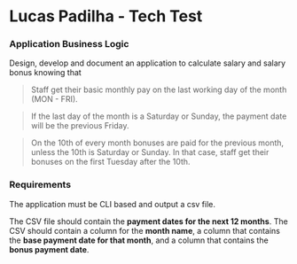 # Lucas Padilha - Tech Test

### Application Business Logic

Design, develop and document an application to calculate salary and salary bonus knowing that

> Staff get their basic monthly pay on the last working day of the month (MON - FRI).

> If the last day of the month is a Saturday or Sunday, the payment date will be the previous Friday.

> On the 10th of every month bonuses are paid for the previous month, unless the 10th is Saturday or Sunday. In that case, staff get their bonuses on the first Tuesday after the 10th.

### Requirements

The application must be CLI based and output a csv file.

The CSV file should contain the **payment dates for the next 12 months**. The CSV should contain a column for the **month name**, a column that contains the **base payment date for that month**, and a column that contains the **bonus payment date**.